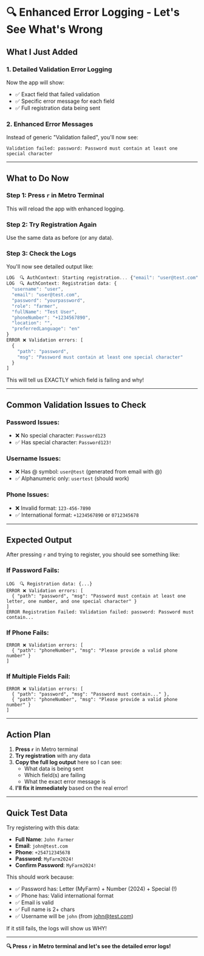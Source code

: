 # 🔍 Enhanced Error Logging - Let's See What's Wrong

## What I Just Added

### 1. Detailed Validation Error Logging
Now the app will show:
- ✅ Exact field that failed validation
- ✅ Specific error message for each field
- ✅ Full registration data being sent

### 2. Enhanced Error Messages
Instead of generic "Validation failed", you'll now see:
```
Validation failed: password: Password must contain at least one special character
```

---

## What to Do Now

### Step 1: Press `r` in Metro Terminal
This will reload the app with enhanced logging.

### Step 2: Try Registration Again
Use the same data as before (or any data).

### Step 3: Check the Logs
You'll now see detailed output like:

```javascript
LOG  🔍 AuthContext: Starting registration... {"email": "user@test.com"}
LOG  🔍 AuthContext: Registration data: {
  "username": "user",
  "email": "user@test.com", 
  "password": "yourpassword",
  "role": "farmer",
  "fullName": "Test User",
  "phoneNumber": "+1234567890",
  "location": "",
  "preferredLanguage": "en"
}
ERROR ❌ Validation errors: [
  {
    "path": "password",
    "msg": "Password must contain at least one special character"
  }
]
```

This will tell us EXACTLY which field is failing and why!

---

## Common Validation Issues to Check

### Password Issues:
- ❌ No special character: `Password123` 
- ✅ Has special character: `Password123!`

### Username Issues:
- ❌ Has @ symbol: `user@test` (generated from email with @)
- ✅ Alphanumeric only: `usertest` (should work)

### Phone Issues:
- ❌ Invalid format: `123-456-7890`
- ✅ International format: `+1234567890` or `0712345678`

---

## Expected Output

After pressing `r` and trying to register, you should see something like:

### If Password Fails:
```
LOG  🔍 Registration data: {...}
ERROR ❌ Validation errors: [
  { "path": "password", "msg": "Password must contain at least one letter, one number, and one special character" }
]
ERROR Registration Failed: Validation failed: password: Password must contain...
```

### If Phone Fails:
```
ERROR ❌ Validation errors: [
  { "path": "phoneNumber", "msg": "Please provide a valid phone number" }
]
```

### If Multiple Fields Fail:
```
ERROR ❌ Validation errors: [
  { "path": "password", "msg": "Password must contain..." },
  { "path": "phoneNumber", "msg": "Please provide a valid phone number" }
]
```

---

## Action Plan

1. **Press `r`** in Metro terminal
2. **Try registration** with any data
3. **Copy the full log output** here so I can see:
   - What data is being sent
   - Which field(s) are failing
   - What the exact error message is
4. **I'll fix it immediately** based on the real error!

---

## Quick Test Data

Try registering with this data:

- **Full Name**: `John Farmer`
- **Email**: `john@test.com`
- **Phone**: `+254712345678`
- **Password**: `MyFarm2024!`
- **Confirm Password**: `MyFarm2024!`

This should work because:
- ✅ Password has: Letter (MyFarm) + Number (2024) + Special (!)
- ✅ Phone has: Valid international format
- ✅ Email is valid
- ✅ Full name is 2+ chars
- ✅ Username will be `john` (from john@test.com)

If it still fails, the logs will show us WHY!

---

**🔍 Press `r` in Metro terminal and let's see the detailed error logs!**

